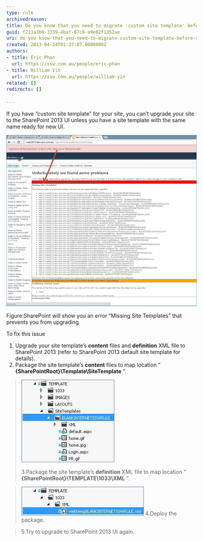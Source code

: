 ```yaml
---
type: rule
archivedreason: 
title: Do you know that you need to migrate 'custom site template' before upgrade to SharePoint 2013 UI?
guid: f211a3b0-3339-4baf-87c8-a9e82f1352ae
uri: do-you-know-that-you-need-to-migrate-custom-site-template-before-upgrade-to-sharepoint-2013-ui
created: 2013-04-24T01:37:07.0000000Z
authors:
- title: Eric Phan
  url: https://ssw.com.au/people/eric-phan
- title: William Yin
  url: https://ssw.com.au/people/william-yin
related: []
redirects: []

---
```


If you have “custom site template” for  your site, you can’t upgrade your site to the SharePoint 2013 UI unless you have a site template with the same name ready for new UI.

![missingSiteTemplateError.jpg](missingSiteTemplateError.jpg)

Figure:SharePoint will show you an error “Missing Site Templates” that prevents you from upgrading

<!--endintro-->

To fix this issue

1. Upgrade your site template’s  **content** files and  **definition** XML file to SharePoint 2013 (refer to SharePoint 2013 default site template for details).
2. Package the site template’s  **content** files to map location “ **{SharePointRoot}\Template\SiteTemplate** ”.




> ![siteTemplateStructure.jpg](siteTemplateStructure.jpg) 
> 
> 3.Package the site template’s  **definition** XML file to map location “ **{SharePointRoot}\TEMPLATE\1033\XML** ”.






> ![siteTemplateDefinitionFile.jpg](siteTemplateDefinitionFile.jpg)
> 4.Deploy the package.



> 5.Try to upgrade to SharePoint 2013 UI again.
